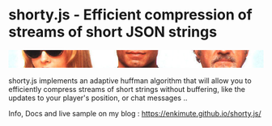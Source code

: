 # shorty.js - Efficient compression of streams of short JSON strings

<IMG SRC="shorty.jpg">

shorty.js implements an adaptive huffman algorithm that will allow you to efficiently compress streams of short strings without buffering, like the updates to your player's position, or chat messages .. 

Info, Docs and live sample on my blog : <https://enkimute.github.io/shorty.js/>
